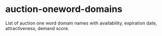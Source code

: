 # auction-oneword-domains
List of auction one word domain names with availability, expiration date, attractiveness, demand score.
